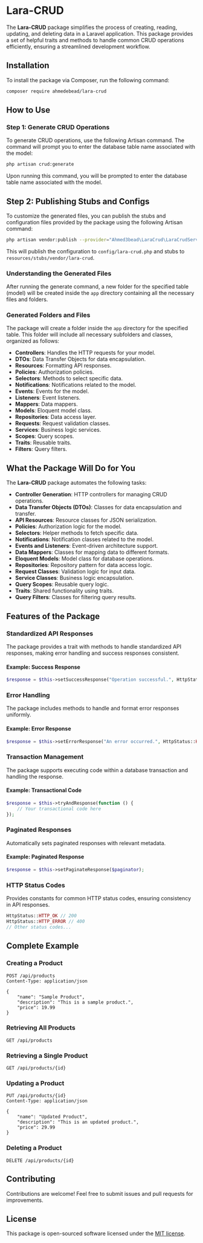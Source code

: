 # Lara-CRUD

The **Lara-CRUD** package simplifies the process of creating, reading, updating, and deleting data in a Laravel application. This package provides a set of helpful traits and methods to handle common CRUD operations efficiently, ensuring a streamlined development workflow.

## Installation

To install the package via Composer, run the following command:

```bash
composer require ahmedebead/lara-crud
```

## How to Use

### Step 1: Generate CRUD Operations

To generate CRUD operations, use the following Artisan command. The command will prompt you to enter the database table name associated with the model:

```bash
php artisan crud:generate
```

Upon running this command, you will be prompted to enter the database table name associated with the model.

## Step 2: Publishing Stubs and Configs

To customize the generated files, you can publish the stubs and configuration files provided by the package using the following Artisan command:

```bash
php artisan vendor:publish --provider="Ahmed3bead\LaraCrud\LaraCrudServiceProvider"
```

This will publish the configuration to `config/lara-crud.php` and stubs to `resources/stubs/vendor/lara-crud`.

###  Understanding the Generated Files

After running the generate command, a new folder for the specified table (model) will be created inside the `app` directory containing all the necessary files and folders.

### Generated Folders and Files

The package will create a folder inside the `app` directory for the specified table. This folder will include all necessary subfolders and classes, organized as follows:

- **Controllers**: Handles the HTTP requests for your model.
- **DTOs**: Data Transfer Objects for data encapsulation.
- **Resources**: Formatting API responses.
- **Policies**: Authorization policies.
- **Selectors**: Methods to select specific data.
- **Notifications**: Notifications related to the model.
- **Events**: Events for the model.
- **Listeners**: Event listeners.
- **Mappers**: Data mappers.
- **Models**: Eloquent model class.
- **Repositories**: Data access layer.
- **Requests**: Request validation classes.
- **Services**: Business logic services.
- **Scopes**: Query scopes.
- **Traits**: Reusable traits.
- **Filters**: Query filters.



## What the Package Will Do for You

The **Lara-CRUD** package automates the following tasks:

- **Controller Generation**: HTTP controllers for managing CRUD operations.
- **Data Transfer Objects (DTOs)**: Classes for data encapsulation and transfer.
- **API Resources**: Resource classes for JSON serialization.
- **Policies**: Authorization logic for the model.
- **Selectors**: Helper methods to fetch specific data.
- **Notifications**: Notification classes related to the model.
- **Events and Listeners**: Event-driven architecture support.
- **Data Mappers**: Classes for mapping data to different formats.
- **Eloquent Models**: Model class for database operations.
- **Repositories**: Repository pattern for data access logic.
- **Request Classes**: Validation logic for input data.
- **Service Classes**: Business logic encapsulation.
- **Query Scopes**: Reusable query logic.
- **Traits**: Shared functionality using traits.
- **Query Filters**: Classes for filtering query results.

## Features of the Package

### Standardized API Responses

The package provides a trait with methods to handle standardized API responses, making error handling and success responses consistent.

#### Example: Success Response

```php
$response = $this->setSuccessResponse("Operation successful.", HttpStatus::HTTP_OK);
```

### Error Handling

The package includes methods to handle and format error responses uniformly.

#### Example: Error Response

```php
$response = $this->setErrorResponse("An error occurred.", HttpStatus::HTTP_ERROR);
```

### Transaction Management

The package supports executing code within a database transaction and handling the response.

#### Example: Transactional Code

```php
$response = $this->tryAndResponse(function () {
    // Your transactional code here
});
```

### Paginated Responses

Automatically sets paginated responses with relevant metadata.

#### Example: Paginated Response

```php
$response = $this->setPaginateResponse($paginator);
```

### HTTP Status Codes

Provides constants for common HTTP status codes, ensuring consistency in API responses.

```php
HttpStatus::HTTP_OK // 200
HttpStatus::HTTP_ERROR // 400
// Other status codes...
```

## Complete Example

### Creating a Product

```http
POST /api/products
Content-Type: application/json

{
    "name": "Sample Product",
    "description": "This is a sample product.",
    "price": 19.99
}
```

### Retrieving All Products

```http
GET /api/products
```

### Retrieving a Single Product

```http
GET /api/products/{id}
```

### Updating a Product

```http
PUT /api/products/{id}
Content-Type: application/json

{
    "name": "Updated Product",
    "description": "This is an updated product.",
    "price": 29.99
}
```

### Deleting a Product

```http
DELETE /api/products/{id}
```

## Contributing

Contributions are welcome! Feel free to submit issues and pull requests for improvements.

## License

This package is open-sourced software licensed under the [MIT license](LICENSE).
